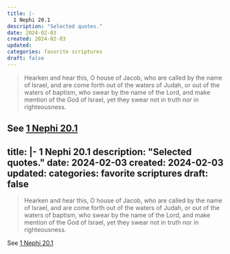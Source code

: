 ```yaml
---
title: |-
  1 Nephi 20.1
description: "Selected quotes."
date: 2024-02-03
created: 2024-02-03
updated: 
categories: favorite scriptures
draft: false
---
```


> Hearken and hear this, O house of Jacob, who are called by the name of Israel, and are come forth out of the waters of Judah, or out of the waters of baptism, who swear by the name of the Lord, and make mention of the God of Israel, yet they swear not in truth nor in righteousness.

See [1 Nephi 20.1](https://www.churchofjesuschrist.org/study/scriptures/bofm/1-ne/20?id=p1&lang=eng#p1)
---
title: |-
  1 Nephi 20.1
description: "Selected quotes."
date: 2024-02-03
created: 2024-02-03
updated: 
categories: favorite scriptures
draft: false
---

> Hearken and hear this, O house of Jacob, who are called by the name of Israel, and are come forth out of the waters of Judah, or out of the waters of baptism, who swear by the name of the Lord, and make mention of the God of Israel, yet they swear not in truth nor in righteousness.

See [1 Nephi 20.1](https://www.churchofjesuschrist.org/study/scriptures/bofm/1-ne/20?id=p1&lang=eng#p1)
